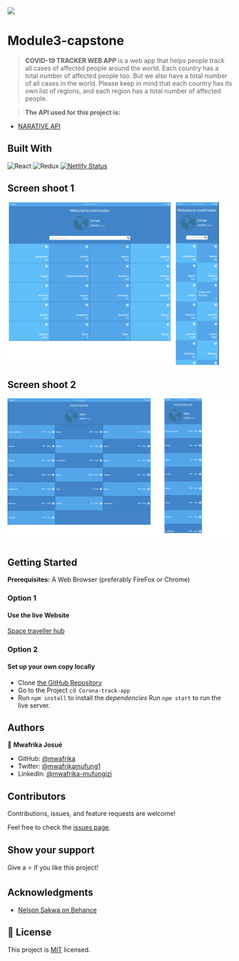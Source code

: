 ![](https://img.shields.io/badge/Microverse-blueviolet)

# Module3-capstone

> **COVID-19 TRACKER WEB APP** is a web app that helps people track all cases of affected people around the world. Each country has a total number of affected people too. But we also have a total number of all cases in the world. Please keep in mind that each country has its own list of regions, and each region has a total number of affected people.

> **The API used for this project is:**

- [NARATIVE API](https://api.covid19tracking.narrativa.com/api/2020-03-22)

## Built With

![React](https://img.shields.io/badge/react-%2320232a.svg?style=for-the-badge&logo=react&logoColor=%2361DAFB)
![Redux](https://img.shields.io/badge/redux-%23593d88.svg?style=for-the-badge&logo=redux&logoColor=white)
[![Netlify Status](https://api.netlify.com/api/v1/badges/392c8dc5-0810-40ed-9f79-134a80d7fcab/deploy-status)](https://app.netlify.com/sites/space-traveller/deploys)

## Screen shoot 1

![Screenshot 1](./public/images/combine_images.png)

## Screen shoot 2

![Screenshot 2](./public/images/combine_image.png)

## Getting Started

**Prerequisites:** A Web Browser (preferably FireFox or Chrome)

### **Option 1**

#### Use the live Website

[Space traveller hub](https://space-traveller.netlify.app/dragons)

### **Option 2**

#### Set up your own copy locally

- Clone [the GitHub Repository](https://github.com/mwafrika/Corona-track-app)
- Go to the Project `cd Corona-track-app`
- Run `npm install` to install the _dependencies_ Run `npm start` to run the live server.

## Authors

👤 **Mwafrika Josué**

- GitHub: [@mwafrika](https://github.com/mwafrika)
- Twitter: [@mwafrikamufung1](https://twitter.com/mwafrikamufung1)
- LinkedIn: [@mwafrika-mufungizi](https://linkedin.com/in/mwafrika-mufungizi)

## Contributors

Contributions, issues, and feature requests are welcome!

Feel free to check the [issues page](../../issues/).

## Show your support

Give a ⭐️ if you like this project!

## Acknowledgments

- [Nelson Sakwa on Behance](https://www.behance.net/sakwadesignstudio)

## 📝 License

This project is [MIT](./MIT.md) licensed.
